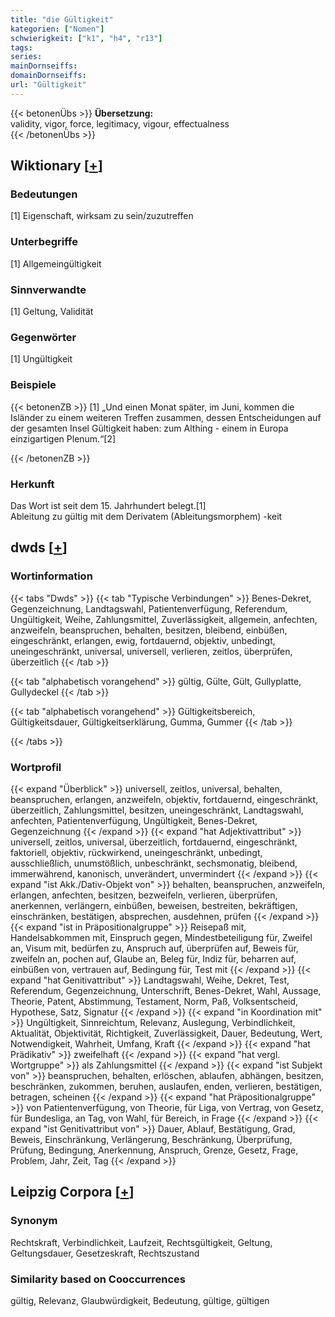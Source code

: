 ```yaml
---
title: "die Gültigkeit"
kategorien: ["Nomen"]
schwierigkeit: ["k1", "h4", "r13"]
tags:
series:
mainDornseiffs:
domainDornseiffs:
url: "Gültigkeit"
---
```


{{< betonenÜbs >}}
**Übersetzung:**  
validity, vigor, force, legitimacy, vigour, effectualness  
{{< /betonenÜbs >}}

## Wiktionary [[+](https://de.wiktionary.org/wiki/Gültigkeit)]

### Bedeutungen
[1] Eigenschaft, wirksam zu sein/zuzutreffen  

### Unterbegriffe
[1] Allgemeingültigkeit  

### Sinnverwandte
[1] Geltung, Validität  

### Gegenwörter
[1] Ungültigkeit  

### Beispiele
{{< betonenZB >}}
[1] „Und einen Monat später, im Juni, kommen die Isländer zu einem weiteren Treffen zusammen, dessen Entscheidungen auf der gesamten Insel Gültigkeit haben: zum Althing - einem in Europa einzigartigen Plenum.“[2]  

{{< /betonenZB >}}
### Herkunft
Das Wort ist seit dem 15. Jahrhundert belegt.[1]  
Ableitung zu gültig mit dem Derivatem (Ableitungsmorphem) -keit  



## dwds [[+](https://www.dwds.de/wb/Gültigkeit)]

### Wortinformation
{{< tabs "Dwds" >}}
{{< tab "Typische Verbindungen" >}}
Benes-Dekret, Gegenzeichnung, Landtagswahl, Patientenverfügung, Referendum, Ungültigkeit, Weihe, Zahlungsmittel, Zuverlässigkeit, allgemein, anfechten, anzweifeln, beanspruchen, behalten, besitzen, bleibend, einbüßen, eingeschränkt, erlangen, ewig, fortdauernd, objektiv, unbedingt, uneingeschränkt, universal, universell, verlieren, zeitlos, überprüfen, überzeitlich
{{< /tab >}}

{{< tab "alphabetisch vorangehend" >}}
gültig, Gülte, Gült, Gullyplatte, Gullydeckel
{{< /tab >}}

{{< tab "alphabetisch vorangehend" >}}
Gültigkeitsbereich, Gültigkeitsdauer, Gültigkeitserklärung, Gumma, Gummer
{{< /tab >}}

{{< /tabs >}}

### Wortprofil
{{< expand "Überblick" >}} universell, zeitlos, universal, behalten, beanspruchen, erlangen, anzweifeln, objektiv, fortdauernd, eingeschränkt, überzeitlich, Zahlungsmittel, besitzen, uneingeschränkt, Landtagswahl, anfechten, Patientenverfügung, Ungültigkeit, Benes-Dekret, Gegenzeichnung {{< /expand >}}
{{< expand "hat Adjektivattribut" >}} universell, zeitlos, universal, überzeitlich, fortdauernd, eingeschränkt, faktoriell, objektiv, rückwirkend, uneingeschränkt, unbedingt, ausschließlich, unumstößlich, unbeschränkt, sechsmonatig, bleibend, immerwährend, kanonisch, unverändert, unvermindert {{< /expand >}}
{{< expand "ist Akk./Dativ-Objekt von" >}} behalten, beanspruchen, anzweifeln, erlangen, anfechten, besitzen, bezweifeln, verlieren, überprüfen, anerkennen, verlängern, einbüßen, beweisen, bestreiten, bekräftigen, einschränken, bestätigen, absprechen, ausdehnen, prüfen {{< /expand >}}
{{< expand "ist in Präpositionalgruppe" >}} Reisepaß mit, Handelsabkommen mit, Einspruch gegen, Mindestbeteiligung für, Zweifel an, Visum mit, bedürfen zu, Anspruch auf, überprüfen auf, Beweis für, zweifeln an, pochen auf, Glaube an, Beleg für, Indiz für, beharren auf, einbüßen von, vertrauen auf, Bedingung für, Test mit {{< /expand >}}
{{< expand "hat Genitivattribut" >}} Landtagswahl, Weihe, Dekret, Test, Referendum, Gegenzeichnung, Unterschrift, Benes-Dekret, Wahl, Aussage, Theorie, Patent, Abstimmung, Testament, Norm, Paß, Volksentscheid, Hypothese, Satz, Signatur {{< /expand >}}
{{< expand "in Koordination mit" >}} Ungültigkeit, Sinnreichtum, Relevanz, Auslegung, Verbindlichkeit, Aktualität, Objektivität, Richtigkeit, Zuverlässigkeit, Dauer, Bedeutung, Wert, Notwendigkeit, Wahrheit, Umfang, Kraft {{< /expand >}}
{{< expand "hat Prädikativ" >}} zweifelhaft {{< /expand >}}
{{< expand "hat vergl. Wortgruppe" >}} als Zahlungsmittel {{< /expand >}}
{{< expand "ist Subjekt von" >}} beanspruchen, behalten, erlöschen, ablaufen, abhängen, besitzen, beschränken, zukommen, beruhen, auslaufen, enden, verlieren, bestätigen, betragen, scheinen {{< /expand >}}
{{< expand "hat Präpositionalgruppe" >}} von Patientenverfügung, von Theorie, für Liga, von Vertrag, von Gesetz, für Bundesliga, an Tag, von Wahl, für Bereich, in Frage {{< /expand >}}
{{< expand "ist Genitivattribut von" >}} Dauer, Ablauf, Bestätigung, Grad, Beweis, Einschränkung, Verlängerung, Beschränkung, Überprüfung, Prüfung, Bedingung, Anerkennung, Anspruch, Grenze, Gesetz, Frage, Problem, Jahr, Zeit, Tag {{< /expand >}}

## Leipzig Corpora [[+](https://corpora.uni-leipzig.de/en/res?word=Gültigkeit&corpusId=deu_newscrawl-public_2018)]


### Synonym
Rechtskraft, Verbindlichkeit, Laufzeit, Rechtsgültigkeit, Geltung, Geltungsdauer, Gesetzeskraft, Rechtszustand


### Similarity based on Cooccurrences
gültig, Relevanz, Glaubwürdigkeit, Bedeutung, gültige, gültigen

